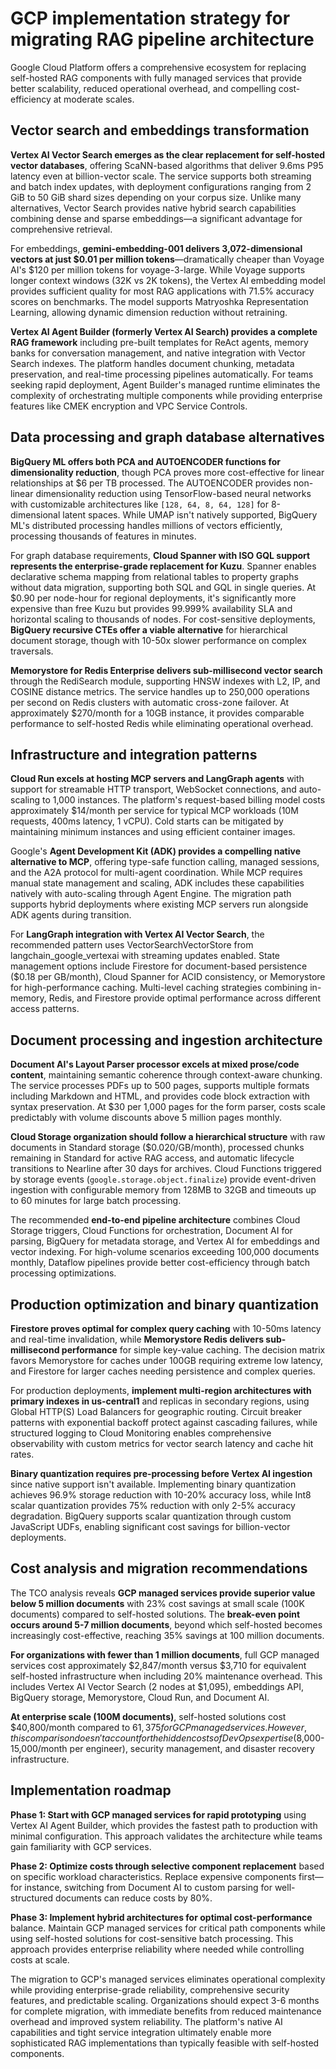 # GCP implementation strategy for migrating RAG pipeline architecture

Google Cloud Platform offers a comprehensive ecosystem for replacing self-hosted RAG components with fully managed services that provide better scalability, reduced operational overhead, and compelling cost-efficiency at moderate scales.

## Vector search and embeddings transformation

**Vertex AI Vector Search emerges as the clear replacement for self-hosted vector databases**, offering ScaNN-based algorithms that deliver 9.6ms P95 latency even at billion-vector scale. The service supports both streaming and batch index updates, with deployment configurations ranging from 2 GiB to 50 GiB shard sizes depending on your corpus size. Unlike many alternatives, Vector Search provides native hybrid search capabilities combining dense and sparse embeddings—a significant advantage for comprehensive retrieval.

For embeddings, **gemini-embedding-001 delivers 3,072-dimensional vectors at just $0.01 per million tokens**—dramatically cheaper than Voyage AI's $120 per million tokens for voyage-3-large. While Voyage supports longer context windows (32K vs 2K tokens), the Vertex AI embedding model provides sufficient quality for most RAG applications with 71.5% accuracy scores on benchmarks. The model supports Matryoshka Representation Learning, allowing dynamic dimension reduction without retraining.

**Vertex AI Agent Builder (formerly Vertex AI Search) provides a complete RAG framework** including pre-built templates for ReAct agents, memory banks for conversation management, and native integration with Vector Search indexes. The platform handles document chunking, metadata preservation, and real-time processing pipelines automatically. For teams seeking rapid deployment, Agent Builder's managed runtime eliminates the complexity of orchestrating multiple components while providing enterprise features like CMEK encryption and VPC Service Controls.

## Data processing and graph database alternatives

**BigQuery ML offers both PCA and AUTOENCODER functions for dimensionality reduction**, though PCA proves more cost-effective for linear relationships at $6 per TB processed. The AUTOENCODER provides non-linear dimensionality reduction using TensorFlow-based neural networks with customizable architectures like `[128, 64, 8, 64, 128]` for 8-dimensional latent spaces. While UMAP isn't natively supported, BigQuery ML's distributed processing handles millions of vectors efficiently, processing thousands of features in minutes.

For graph database requirements, **Cloud Spanner with ISO GQL support represents the enterprise-grade replacement for Kuzu**. Spanner enables declarative schema mapping from relational tables to property graphs without data migration, supporting both SQL and GQL in single queries. At $0.90 per node-hour for regional deployments, it's significantly more expensive than free Kuzu but provides 99.999% availability SLA and horizontal scaling to thousands of nodes. For cost-sensitive deployments, **BigQuery recursive CTEs offer a viable alternative** for hierarchical document storage, though with 10-50x slower performance on complex traversals.

**Memorystore for Redis Enterprise delivers sub-millisecond vector search** through the RediSearch module, supporting HNSW indexes with L2, IP, and COSINE distance metrics. The service handles up to 250,000 operations per second on Redis clusters with automatic cross-zone failover. At approximately $270/month for a 10GB instance, it provides comparable performance to self-hosted Redis while eliminating operational overhead.

## Infrastructure and integration patterns

**Cloud Run excels at hosting MCP servers and LangGraph agents** with support for streamable HTTP transport, WebSocket connections, and auto-scaling to 1,000 instances. The platform's request-based billing model costs approximately $14/month per service for typical MCP workloads (10M requests, 400ms latency, 1 vCPU). Cold starts can be mitigated by maintaining minimum instances and using efficient container images.

Google's **Agent Development Kit (ADK) provides a compelling native alternative to MCP**, offering type-safe function calling, managed sessions, and the A2A protocol for multi-agent coordination. While MCP requires manual state management and scaling, ADK includes these capabilities natively with auto-scaling through Agent Engine. The migration path supports hybrid deployments where existing MCP servers run alongside ADK agents during transition.

For **LangGraph integration with Vertex AI Vector Search**, the recommended pattern uses VectorSearchVectorStore from langchain_google_vertexai with streaming updates enabled. State management options include Firestore for document-based persistence ($0.18 per GB/month), Cloud Spanner for ACID consistency, or Memorystore for high-performance caching. Multi-level caching strategies combining in-memory, Redis, and Firestore provide optimal performance across different access patterns.

## Document processing and ingestion architecture

**Document AI's Layout Parser processor excels at mixed prose/code content**, maintaining semantic coherence through context-aware chunking. The service processes PDFs up to 500 pages, supports multiple formats including Markdown and HTML, and provides code block extraction with syntax preservation. At $30 per 1,000 pages for the form parser, costs scale predictably with volume discounts above 5 million pages monthly.

**Cloud Storage organization should follow a hierarchical structure** with raw documents in Standard storage ($0.020/GB/month), processed chunks remaining in Standard for active RAG access, and automatic lifecycle transitions to Nearline after 30 days for archives. Cloud Functions triggered by storage events (`google.storage.object.finalize`) provide event-driven ingestion with configurable memory from 128MB to 32GB and timeouts up to 60 minutes for large batch processing.

The recommended **end-to-end pipeline architecture** combines Cloud Storage triggers, Cloud Functions for orchestration, Document AI for parsing, BigQuery for metadata storage, and Vertex AI for embeddings and vector indexing. For high-volume scenarios exceeding 100,000 documents monthly, Dataflow pipelines provide better cost-efficiency through batch processing optimizations.

## Production optimization and binary quantization

**Firestore proves optimal for complex query caching** with 10-50ms latency and real-time invalidation, while **Memorystore Redis delivers sub-millisecond performance** for simple key-value caching. The decision matrix favors Memorystore for caches under 100GB requiring extreme low latency, and Firestore for larger caches needing persistence and complex queries.

For production deployments, **implement multi-region architectures with primary indexes in us-central1** and replicas in secondary regions, using Global HTTP(S) Load Balancers for geographic routing. Circuit breaker patterns with exponential backoff protect against cascading failures, while structured logging to Cloud Monitoring enables comprehensive observability with custom metrics for vector search latency and cache hit rates.

**Binary quantization requires pre-processing before Vertex AI ingestion** since native support isn't available. Implementing binary quantization achieves 96.9% storage reduction with 10-20% accuracy loss, while Int8 scalar quantization provides 75% reduction with only 2-5% accuracy degradation. BigQuery supports scalar quantization through custom JavaScript UDFs, enabling significant cost savings for billion-vector deployments.

## Cost analysis and migration recommendations

The TCO analysis reveals **GCP managed services provide superior value below 5 million documents** with 23% cost savings at small scale (100K documents) compared to self-hosted solutions. The **break-even point occurs around 5-7 million documents**, beyond which self-hosted becomes increasingly cost-effective, reaching 35% savings at 100 million documents.

**For organizations with fewer than 1 million documents**, full GCP managed services cost approximately $2,847/month versus $3,710 for equivalent self-hosted infrastructure when including 20% maintenance overhead. This includes Vertex AI Vector Search (2 nodes at $1,095), embeddings API, BigQuery storage, Memorystore, Cloud Run, and Document AI.

**At enterprise scale (100M documents)**, self-hosted solutions cost $40,800/month compared to $61,375 for GCP managed services. However, this comparison doesn't account for the hidden costs of DevOps expertise ($8,000-15,000/month per engineer), security management, and disaster recovery infrastructure.

## Implementation roadmap

**Phase 1: Start with GCP managed services for rapid prototyping** using Vertex AI Agent Builder, which provides the fastest path to production with minimal configuration. This approach validates the architecture while teams gain familiarity with GCP services.

**Phase 2: Optimize costs through selective component replacement** based on specific workload characteristics. Replace expensive components first—for instance, switching from Document AI to custom parsing for well-structured documents can reduce costs by 80%.

**Phase 3: Implement hybrid architectures for optimal cost-performance** balance. Maintain GCP managed services for critical path components while using self-hosted solutions for cost-sensitive batch processing. This approach provides enterprise reliability where needed while controlling costs at scale.

The migration to GCP's managed services eliminates operational complexity while providing enterprise-grade reliability, comprehensive security features, and predictable scaling. Organizations should expect 3-6 months for complete migration, with immediate benefits from reduced maintenance overhead and improved system reliability. The platform's native AI capabilities and tight service integration ultimately enable more sophisticated RAG implementations than typically feasible with self-hosted components.